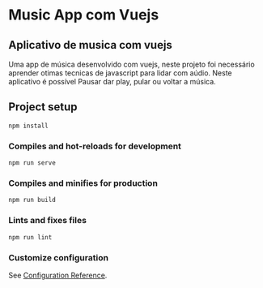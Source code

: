 # Music App com Vuejs

## Aplicativo de musica com vuejs

Uma app de música desenvolvido com vuejs, neste projeto foi necessário aprender otimas tecnicas de javascript para lidar com aúdio. Neste aplicativo  é possível Pausar dar play, pular ou voltar a música.


## Project setup
```
npm install
```

### Compiles and hot-reloads for development
```
npm run serve
```

### Compiles and minifies for production
```
npm run build
```

### Lints and fixes files
```
npm run lint
```

### Customize configuration
See [Configuration Reference](https://cli.vuejs.org/config/).
